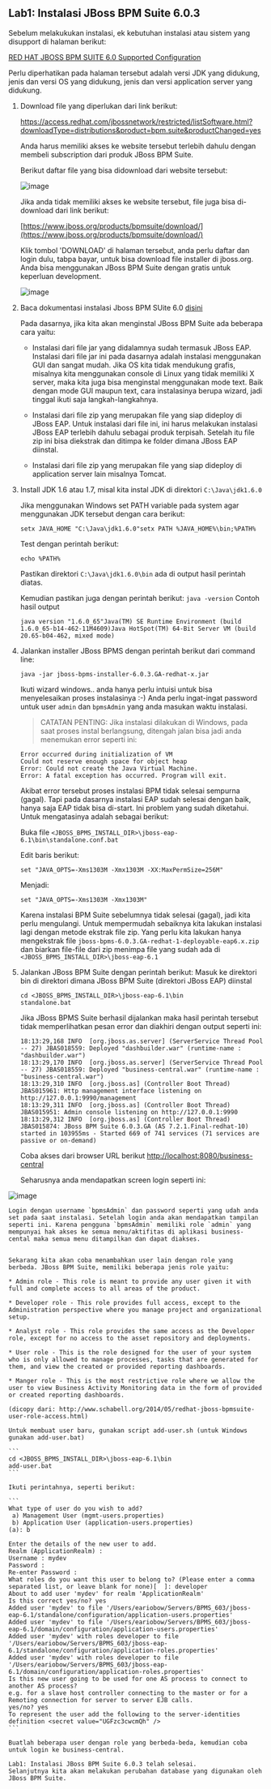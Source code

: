 ## Lab1: Instalasi JBoss BPM Suite 6.0.3

Sebelum melakukukan instalasi, ek kebutuhan instalasi atau sistem yang disupport di halaman berikut:

  [RED HAT JBOSS BPM SUITE 6.0 Supported Configuration](https://access.redhat.com/articles/704703)

Perlu diperhatikan pada halaman tersebut adalah versi JDK yang didukung, jenis dan versi OS yang didukung, jenis dan versi application server yang didukung.

1.  Download file yang diperlukan dari link berikut:
    
    
    https://access.redhat.com/jbossnetwork/restricted/listSoftware.html?downloadType=distributions&product=bpm.suite&productChanged=yes

    Anda harus memiliki akses ke website tersebut terlebih dahulu dengan membeli subscription dari produk JBoss BPM Suite.

    Berikut daftar file yang bisa didownload dari website tersebut:

    ![image](https://cloud.githubusercontent.com/assets/3068071/8324523/a247cc5e-1a7b-11e5-98b2-0eeedaff264d.png)

    Jika anda tidak memiliki akses ke website tersebut, file juga bisa di-download dari link berikut:

    [https://www.jboss.org/products/bpmsuite/download/](https://www.jboss.org/products/bpmsuite/download/)
  
    Klik tombol 'DOWNLOAD' di halaman tersebut, anda perlu daftar dan login dulu, tabpa bayar, untuk bisa download file installer di jboss.org. Anda bisa menggunakan JBoss BPM Suite dengan gratis untuk keperluan development.
    
    ![image](https://cloud.githubusercontent.com/assets/3068071/8324542/c75c40ce-1a7b-11e5-8fc1-fe877014e472.png)



2.  Baca dokumentasi instalasi Jboss BPM SUite 6.0 [disini](https://access.redhat.com/documentation/en-US/Red_Hat_JBoss_BPM_Suite/6.0/html/Installation_Guide/chap-Installation_options.html#sect-The_Red_Hat_JBoss_BPM_Suite_Installer_installation)

    Pada dasarnya, jika kita akan menginstal JBoss BPM Suite ada beberapa cara yaitu:
    
    * Instalasi dari file jar yang didalamnya sudah termasuk JBoss EAP. Instalasi dari file jar ini pada dasarnya adalah instalasi menggunakan GUI dan sangat mudah. Jika OS kita tidak mendukung grafis, misalnya kita menggunakan console di Linux yang tidak memiliki X server, maka kita juga bisa menginstal menggunakan mode text. Baik dengan mode GUI maupun text, cara instalasinya berupa wizard, jadi tinggal ikuti saja langkah-langkahnya.
    
    * Instalasi dari file zip yang merupakan file yang siap dideploy di JBoss EAP. Untuk instalasi dari file ini, ini harus melakukan instalasi JBoss EAP terlebih dahulu sebagai produk terpisah. Setelah itu file zip ini bisa diekstrak dan ditimpa ke folder dimana JBoss EAP diinstal.
    
    * Instalasi dari file zip yang merupakan file yang siap dideploy di application server lain misalnya Tomcat.


3.  Install JDK 1.6 atau 1.7, misal kita instal JDK di direktori `C:\Java\jdk1.6.0`

    Jika menggunakan Windows set PATH variable pada system agar menggunakan JDK tersebut dengan cara berikut:
    
    `setx JAVA_HOME "C:\Java\jdk1.6.0"setx PATH %JAVA_HOME%\bin;%PATH%`
    
    Test dengan perintah berikut:
    
    `echo %PATH%`

    Pastikan direktori `C:\Java\jdk1.6.0\bin` ada di output hasil perintah diatas. 
    
    Kemudian pastikan juga dengan perintah berikut: `java -version`
    Contoh hasil output 

    ```
    java version "1.6.0_65"Java(TM) SE Runtime Environment (build 1.6.0_65-b14-462-11M4609)Java HotSpot(TM) 64-Bit Server VM (build 20.65-b04-462, mixed mode)
    ```
    
4.  Jalankan installer JBoss BPMS dengan perintah berikut dari command line:

    ```
    java -jar jboss-bpms-installer-6.0.3.GA-redhat-x.jar
    ```

    Ikuti wizard windows.. anda hanya perlu intuisi untuk bisa menyelesaikan proses instalasinya :-) Anda perlu ingat-ingat password untuk user `admin` dan `bpmsAdmin` yang anda masukan waktu instalasi.

    > CATATAN PENTING: Jika instalasi dilakukan di Windows, pada saat proses instal berlangsung, ditengah jalan bisa jadi anda menemukan error seperti ini: 

    ```
    Error occurred during initialization of VM
    Could not reserve enough space for object heap
    Error: Could not create the Java Virtual Machine.
    Error: A fatal exception has occurred. Program will exit.
    ```
    
    Akibat error tersebut proses instalasi BPM tidak selesai sempurna (gagal). Tapi pada dasarnya instalasi EAP sudah selesai dengan baik, hanya saja EAP tidak bisa di-start. Ini problem yang sudah diketahui. Untuk mengatasinya adalah sebagai berikut:
    
    Buka file `<JBOSS_BPMS_INSTALL_DIR>\jboss-eap-6.1\bin\standalone.conf.bat`
    
    Edit baris berikut:
    
    ```
    set "JAVA_OPTS=-Xms1303M -Xmx1303M -XX:MaxPermSize=256M"
    ```
    
    Menjadi:
    
    ```
    set "JAVA_OPTS=-Xms1303M -Xmx1303M"
    ```
    
    Karena instalasi BPM Suite sebelumnya tidak selesai (gagal), jadi kita perlu mengulangi. Untuk mempermudah sebaiknya kita lakukan instalasi lagi dengan metode ekstrak file zip. Yang perlu kita lakukan hanya mengekstrak file `jboss-bpms-6.0.3.GA-redhat-1-deployable-eap6.x.zip` dan biarkan file-file dari zip menimpa file yang sudah ada di `<JBOSS_BPMS_INSTALL_DIR>\jboss-eap-6.1`

5.  Jalankan JBoss BPM Suite dengan perintah berikut:
    Masuk ke direktori bin di direktori dimana JBoss BPM Suite (direktori JBoss EAP) diinstal
    
    ``` 
    cd <JBOSS_BPMS_INSTALL_DIR>\jboss-eap-6.1\bin
    standalone.bat
    ```
    
    Jika JBoss BPMS Suite berhasil dijalankan maka hasil perintah tersebut tidak memperlihatkan pesan error dan diakhiri dengan output seperti ini:

    ```
    18:13:29,168 INFO  [org.jboss.as.server] (ServerService Thread Pool -- 27) JBAS018559: Deployed "dashbuilder.war" (runtime-name : "dashbuilder.war")
    18:13:29,170 INFO  [org.jboss.as.server] (ServerService Thread Pool -- 27) JBAS018559: Deployed "business-central.war" (runtime-name : "business-central.war")
    18:13:29,310 INFO  [org.jboss.as] (Controller Boot Thread) JBAS015961: Http management interface listening on http://127.0.0.1:9990/management
    18:13:29,311 INFO  [org.jboss.as] (Controller Boot Thread) JBAS015951: Admin console listening on http://127.0.0.1:9990
    18:13:29,312 INFO  [org.jboss.as] (Controller Boot Thread) JBAS015874: JBoss BPM Suite 6.0.3.GA (AS 7.2.1.Final-redhat-10) started in 103955ms - Started 669 of 741 services (71 services are passive or on-demand)
    ```
    
    Coba akses dari browser URL berikut [http://localhost:8080/business-central](http://localhost:8080/business-central)

    Seharusnya anda mendapatkan screen login seperti ini:


  ![image](https://cloud.githubusercontent.com/assets/3068071/8324761/d904dd52-1a7d-11e5-931f-b078eba7de2c.png)


    Login dengan username `bpmsAdmin` dan password seperti yang udah anda set pada saat instalasi. Setelah login anda akan mendapatkan tampilan seperti ini. Karena pengguna `bpmsAdmin` memiliki role `admin` yang mempunyai hak akses ke semua menu/aktifitas di aplikasi business-cental maka semua menu ditampilkan dan dapat diakses.


    Sekarang kita akan coba menambahkan user lain dengan role yang berbeda. JBoss BPM Suite, memiliki beberapa jenis role yaitu:

    * Admin role - This role is meant to provide any user given it with full and complete access to all areas of the product.

    * Developer role - This role provides full access, except to the Administration perspective where you manage project and organizational setup.

    * Analyst role - This role provides the same access as the Developer role, except for no access to the asset repository and deployments.

    * User role - This is the role designed for the user of your system who is only allowed to manage processes, tasks that are generated for them, and view the created or provided reporting dashboards.

    * Manger role - This is the most restrictive role where we allow the user to view Business Activity Monitoring data in the form of provided or created reporting dashboards.

    (dicopy dari: http://www.schabell.org/2014/05/redhat-jboss-bpmsuite-user-role-access.html)

    Untuk membuat user baru, gunakan script add-user.sh (untuk Windows gunakan add-user.bat) 
    
    ```
    cd <JBOSS_BPMS_INSTALL_DIR>\jboss-eap-6.1\bin
    add-user.bat
    ```
    
    Ikuti perintahnya, seperti berikut:
    
    ```
    What type of user do you wish to add?
     a) Management User (mgmt-users.properties)
     b) Application User (application-users.properties)
    (a): b

    Enter the details of the new user to add.
    Realm (ApplicationRealm) :
    Username : mydev
    Password :
    Re-enter Password :
    What roles do you want this user to belong to? (Please enter a comma separated list, or leave blank for none)[  ]: developer
    About to add user 'mydev' for realm 'ApplicationRealm'
    Is this correct yes/no? yes
    Added user 'mydev' to file '/Users/eariobow/Servers/BPMS_603/jboss-eap-6.1/standalone/configuration/application-users.properties'
    Added user 'mydev' to file '/Users/eariobow/Servers/BPMS_603/jboss-eap-6.1/domain/configuration/application-users.properties'
    Added user 'mydev' with roles developer to file '/Users/eariobow/Servers/BPMS_603/jboss-eap-6.1/standalone/configuration/application-roles.properties'
    Added user 'mydev' with roles developer to file '/Users/eariobow/Servers/BPMS_603/jboss-eap-6.1/domain/configuration/application-roles.properties'
    Is this new user going to be used for one AS process to connect to another AS process?
    e.g. for a slave host controller connecting to the master or for a Remoting connection for server to server EJB calls.
    yes/no? yes
    To represent the user add the following to the server-identities definition <secret value="UGFzc3cwcmQh" />
    ```
    
    Buatlah beberapa user dengan role yang berbeda-beda, kemudian coba untuk login ke business-central.

    Lab1: Instalasi JBoss BPM Suite 6.0.3 telah selesai.
    Selanjutnya kita akan melakukan perubahan database yang digunakan oleh JBoss BPM Suite.

